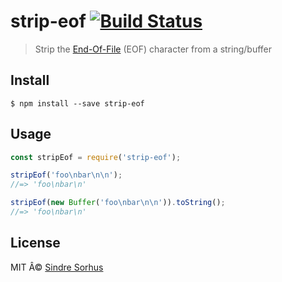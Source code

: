 # strip-eof [![Build Status](https://travis-ci.org/sindresorhus/strip-eof.svg?branch=master)](https://travis-ci.org/sindresorhus/strip-eof)

> Strip the [End-Of-File](https://en.wikipedia.org/wiki/End-of-file) (EOF) character from a string/buffer


## Install

```
$ npm install --save strip-eof
```


## Usage

```js
const stripEof = require('strip-eof');

stripEof('foo\nbar\n\n');
//=> 'foo\nbar\n'

stripEof(new Buffer('foo\nbar\n\n')).toString();
//=> 'foo\nbar\n'
```


## License

MIT Â© [Sindre Sorhus](http://sindresorhus.com)
